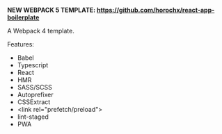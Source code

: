 **NEW WEBPACK 5 TEMPLATE: https://github.com/horochx/react-app-boilerplate**

A Webpack 4 template.

Features:

- Babel
- Typescript
- React
- HMR
- SASS/SCSS
- Autoprefixer
- CSSExtract
- &lt;link rel="prefetch/preload"&gt;
- lint-staged
- PWA
